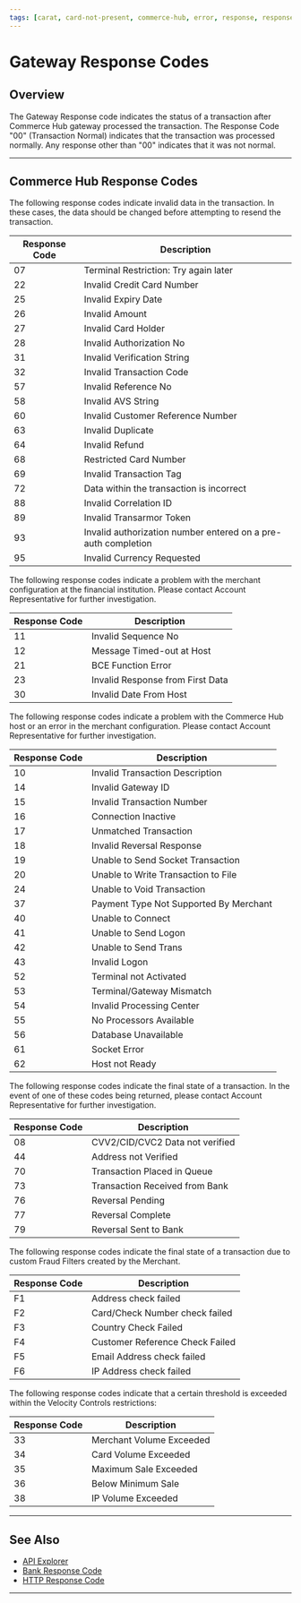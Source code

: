 ```yaml
---
tags: [carat, card-not-present, commerce-hub, error, response, response-code, card-present]
---
```


# Gateway Response Codes

## Overview

The Gateway Response code indicates the status of a transaction after Commerce Hub gateway processed the transaction. The Response Code "00" (Transaction Normal) indicates that the transaction was processed normally. Any response other than "00" indicates that it was not normal.

---

## Commerce Hub Response Codes

<!--
type: tab
title: Invalid Data
-->

The following response codes indicate invalid data in the transaction. In these cases, the data should be changed before attempting to resend the transaction.

| Response Code | Description |
| ----- | -------------- |
| 07 | Terminal Restriction: Try again later |
| 22 | Invalid Credit Card Number |
| 25 | Invalid Expiry Date |
| 26 | Invalid Amount |
| 27 | Invalid Card Holder |
| 28 | Invalid Authorization No |
| 31 | Invalid Verification String |
| 32 | Invalid Transaction Code |
| 57 | Invalid Reference No |
| 58 | Invalid AVS String |
| 60 | Invalid Customer Reference Number |
| 63 | Invalid Duplicate |
| 64 | Invalid Refund |
| 68 | Restricted Card Number |
| 69 | Invalid Transaction Tag |
| 72 | Data within the transaction is incorrect |
| 88 | Invalid Correlation ID |
| 89 | Invalid Transarmor Token |
| 93 | Invalid authorization number entered on a pre-auth completion |
| 95 | Invalid Currency Requested |

<!--
type: tab
title: Merchant Configuration
-->

The following response codes indicate a problem with the merchant configuration at the financial institution. Please contact Account Representative for further investigation.

| Response Code | Description |
| ----- | -------------- |
| 11 | Invalid Sequence No |
| 12 | Message Timed-out at Host |
| 21 | BCE Function Error |
| 23 | Invalid Response from First Data |
| 30 | Invalid Date From Host |

<!--
type: tab
title: Commerce Hub Error
-->

The following response codes indicate a problem with the Commerce Hub host or an error in the merchant configuration. Please contact Account Representative for further investigation.


| Response Code | Description |
| ----- | -------------- |
| 10 | Invalid Transaction Description |
| 14 | Invalid Gateway ID |
| 15 | Invalid Transaction Number |
| 16 | Connection Inactive |
| 17 | Unmatched Transaction |
| 18 | Invalid Reversal Response |
| 19 | Unable to Send Socket Transaction |
| 20 | Unable to Write Transaction to File |
| 24 | Unable to Void Transaction |
| 37 | Payment Type Not Supported By Merchant |
| 40 | Unable to Connect |
| 41 | Unable to Send Logon |
| 42 | Unable to Send Trans |
| 43 | Invalid Logon |
| 52 | Terminal not Activated |
| 53 | Terminal/Gateway Mismatch |
| 54 | Invalid Processing Center |
| 55 | No Processors Available |
| 56 | Database Unavailable |
| 61 | Socket Error |
| 62 | Host not Ready |

<!--
type: tab
title: Miscellaneous
-->

The following response codes indicate the final state of a transaction. In the event of one of these codes being returned, please contact Account Representative for further investigation.

| Response Code | Description |
| ----- | -------------- |
| 08 | CVV2/CID/CVC2 Data not verified |
| 44 | Address not Verified |
| 70 | Transaction Placed in Queue |
| 73 | Transaction Received from Bank |
| 76 | Reversal Pending |
| 77 | Reversal Complete |
| 79 | Reversal Sent to Bank |

<!--
type: tab
title: Suspect Fraud
-->

The following response codes indicate the final state of a transaction due to custom Fraud Filters created by the Merchant.

| Response Code | Description |
| ----- | -------------- |
| F1 | Address check failed |
| F2 | Card/Check Number check failed |
| F3 | Country Check Failed |
| F4 | Customer Reference Check Failed |
| F5 | Email Address check failed |
| F6 | IP Address check failed |

<!--
type: tab
title: Velocity Control Restrictions
-->

The following response codes indicate that a certain threshold is exceeded within the Velocity Controls restrictions:

| Response Code | Description |
| ----- | -------------- |
| 33 | Merchant Volume Exceeded |
| 34 | Card Volume Exceeded |
| 35 | Maximum Sale Exceeded |
| 36 | Below Minimum Sale |
| 38 | IP Volume Exceeded |

<!-- type: tab-end -->

---

## See Also

- [API Explorer](url)
- [Bank Response Code](?path=docs/Resources/Guides/Response-Codes/Bank-Issuer.md)
- [HTTP Response Code](?path=docs/Resources/Guides/Response-Codes/HTTP.md)

---

